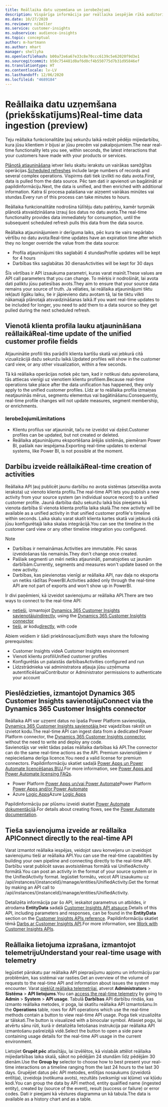 ```yaml
---
title: Reāllaika datu uzņemšana un ierobežojumi
description: Vispārīga informācija par reāllaika iespējām rīkā auditorijas ieskati.
ms.date: 10/27/2020
ms.reviewer: nikeller
ms.service: customer-insights
ms.subservice: audience-insights
ms.topic: conceptual
author: m-hartmann
ms.author: mhart
manager: shellyha
ms.openlocfilehash: b00a72e6a67e33c8e70ccc6139c5e62020f9d3e1
ms.sourcegitcommit: b50c754481d0af6d0cf4b550775d7b31d95846ef
ms.translationtype: HT
ms.contentlocale: lv-LV
ms.lasthandoff: 12/06/2020
ms.locfileid: "4689184"
---
```

# <a name="real-time-data-ingestion-preview"></a><span data-ttu-id="c0876-103">Reāllaika datu uzņemšana (priekšskatījums)</span><span class="sxs-lookup"><span data-stu-id="c0876-103">Real-time data ingestion (preview)</span></span>

<span data-ttu-id="c0876-104">Teju reāllaika funkcionalitāte ļauj sekunžu laikā redzēt pēdējo mijiedarbību, kura jūsu klientiem ir bijusi ar jūsu precēm vai pakalpojumiem.</span><span class="sxs-lookup"><span data-stu-id="c0876-104">The near real-time functionality lets you see, within seconds, the latest interactions that your customers have made with your products or services.</span></span>

<span data-ttu-id="c0876-105">[Plānotā atjaunināšana](system.md#schedule-tab) ietver lielu skaitu ierakstu un vairākas sarežģītas operācijas.</span><span class="sxs-lookup"><span data-stu-id="c0876-105">[Scheduled refreshes](system.md#schedule-tab) include large numbers of records and several complex operations.</span></span> <span data-ttu-id="c0876-106">Vispirms dati tiek izvilkti no datu avota.</span><span class="sxs-lookup"><span data-stu-id="c0876-106">First, data is pulled from the data source.</span></span> <span data-ttu-id="c0876-107">Pēc tam dati ir apvienoti un bagātināti ar papildinformāciju.</span><span class="sxs-lookup"><span data-stu-id="c0876-107">Next, the data is unified, and then enriched with additional information.</span></span> <span data-ttu-id="c0876-108">Katra šī procesa palaišana var aizņemt vairākas minūtes vai stundas.</span><span class="sxs-lookup"><span data-stu-id="c0876-108">Every run of this process can take minutes to hours.</span></span>

<span data-ttu-id="c0876-109">Reāllaika funkcionalitāte nodrošina tūlītēju datu patēriņu, kamēr turpmāk plānotā atsvaidzināšana izrauj šos datus no datu avota.</span><span class="sxs-lookup"><span data-stu-id="c0876-109">The real-time functionality provides data immediately for consumption, until the subsequent scheduled refresh pulls this data from the data source.</span></span>

<span data-ttu-id="c0876-110">Reāllaika atjauninājumiem ir derīguma laiks, pēc kura tie vairs nepārlabo vērtību no datu avota:</span><span class="sxs-lookup"><span data-stu-id="c0876-110">Real-time updates have an expiration time after which they no longer override the value from the data source:</span></span>

- <span data-ttu-id="c0876-111">Profila atjauninājumi tiks saglabāti 4 stundas</span><span class="sxs-lookup"><span data-stu-id="c0876-111">Profile updates will be kept for 4 hours</span></span>
- <span data-ttu-id="c0876-112">Darbības tiks saglabātas 30 dienas</span><span class="sxs-lookup"><span data-stu-id="c0876-112">Activities will be kept for 30 days</span></span>

<span data-ttu-id="c0876-113">Šīs vērtības ir API izsaukuma parametri, kuras varat mainīt.</span><span class="sxs-lookup"><span data-stu-id="c0876-113">These values are API call parameters that you can change.</span></span> <span data-ttu-id="c0876-114">To mērķis ir nodrošināt, lai avota dati paliktu jūsu patiesības avots.</span><span class="sxs-lookup"><span data-stu-id="c0876-114">They aim to ensure that your source data remains your source of truth.</span></span> <span data-ttu-id="c0876-115">Ja vēlaties, lai reāllaika atjauninājumi tiktu iekļauti ilgāku laiku, tie ir jāpievieno datu avotam tā, lai tie tiktu vilkti nākamajā plānotajā atsvaidzināšanas laikā.</span><span class="sxs-lookup"><span data-stu-id="c0876-115">If you want real-time updates to be included for longer, you need to add them to a data source so they get pulled during the next scheduled refresh.</span></span>

## <a name="real-time-update-of-the-unified-customer-profile-fields"></a><span data-ttu-id="c0876-116">Vienotā klienta profila lauku atjaunināšana reāllaikā</span><span class="sxs-lookup"><span data-stu-id="c0876-116">Real-time update of the unified customer profile fields</span></span>

<span data-ttu-id="c0876-117">Atjauninātie profili tiks parādīti klienta kartīšu skatā vai jebkurā citā vizualizācijā dažu sekunžu laikā.</span><span class="sxs-lookup"><span data-stu-id="c0876-117">Updated profiles will show in the customer card view, or any other visualization, within a few seconds.</span></span>

<span data-ttu-id="c0876-118">Tā kā reāllaika operācijas notiek pēc tam, kad ir notikusi datu apvienošana, tās attiecas vienīgi uz vienotiem klientu profiliem.</span><span class="sxs-lookup"><span data-stu-id="c0876-118">Because real-time operations take place after the data unification has happened, they only apply to the unified customer profiles.</span></span> <span data-ttu-id="c0876-119">Līdz ar to reāllaika profila izmaiņas neatjauninās mērus, segmentu elementus vai bagātināšanu.</span><span class="sxs-lookup"><span data-stu-id="c0876-119">Consequently, real-time profile changes will not update measures, segment membership, or enrichments.</span></span>

### <a name="limitations"></a><span data-ttu-id="c0876-120">Ierobežojumi</span><span class="sxs-lookup"><span data-stu-id="c0876-120">Limitations</span></span>

- <span data-ttu-id="c0876-121">Klientu profilus var atjaunināt, taču ne izveidot vai dzēst.</span><span class="sxs-lookup"><span data-stu-id="c0876-121">Customer profiles can be updated, but not created or deleted.</span></span>
- <span data-ttu-id="c0876-122">Reāllaika atjauninājumu eksportēšana ārējās sistēmās, piemēram Power BI, pašlaik nav iespējama.</span><span class="sxs-lookup"><span data-stu-id="c0876-122">Exporting real-time updates to external systems, like Power BI, is not possible at the moment.</span></span>

## <a name="real-time-creation-of-activities"></a><span data-ttu-id="c0876-123">Darbību izveide reāllaikā</span><span class="sxs-lookup"><span data-stu-id="c0876-123">Real-time creation of activities</span></span>

<span data-ttu-id="c0876-124">Reāllaika API ļauj publicēt jaunu darbību no avota sistēmas (atsevišķa avota ieraksta) uz vienoto klienta profilu.</span><span class="sxs-lookup"><span data-stu-id="c0876-124">The real-time API lets you publish a new activity from your source system (an individual source record) to a unified customer profile.</span></span> <span data-ttu-id="c0876-125">Jaunā darbība dažu sekunžu laikā būs pieejama kā vienota darbība šī vienota klienta profila laika skalā.</span><span class="sxs-lookup"><span data-stu-id="c0876-125">The new activity will be available as a unified activity in that unified customer profile's timeline within seconds.</span></span> <span data-ttu-id="c0876-126">Laika skalu varat skatīt klienta kartes skatā vai jebkurā citā jūsu konfigurētajā laika skalas integrācijā.</span><span class="sxs-lookup"><span data-stu-id="c0876-126">You can see the timeline in the customer card view or any other timeline integration you configured.</span></span>

> [!NOTE]
>
> - <span data-ttu-id="c0876-127">Darbības ir nemaināmas.</span><span class="sxs-lookup"><span data-stu-id="c0876-127">Activities are immutable.</span></span> <span data-ttu-id="c0876-128">Pēc savas izveidošanas tās nemainās.</span><span class="sxs-lookup"><span data-stu-id="c0876-128">They don't change once created.</span></span>
> - <span data-ttu-id="c0876-129">Pašlaik segmenti un mēri netiks atjaunināti, pamatojoties uz jaunām darbībām.</span><span class="sxs-lookup"><span data-stu-id="c0876-129">Currently, segments and measures won't update based on the new activity.</span></span>
> - <span data-ttu-id="c0876-130">Darbības, kas pievienotas vienīgi ar reāllaika API, nav daļa no eksporta un netiks rādītas PowerBI.</span><span class="sxs-lookup"><span data-stu-id="c0876-130">Activities added only through the real-time API are not part of exports and won't show up in PowerBI.</span></span>

<span data-ttu-id="c0876-131">Ir divi paņēmieni, kā izveidot savienojumu ar reāllaika API.</span><span class="sxs-lookup"><span data-stu-id="c0876-131">There are two ways to connect to the real-time API:</span></span>

- <span data-ttu-id="c0876-132">[netieši](#connect-via-the-dynamics-365-customer-insights-connector), izmantojot [Dynamics 365 Customer Insights savienotāju](https://docs.microsoft.com/connectors/customerinsights/)</span><span class="sxs-lookup"><span data-stu-id="c0876-132">[indirectly](#connect-via-the-dynamics-365-customer-insights-connector), using the [Dynamics 365 Customer Insights connector](https://docs.microsoft.com/connectors/customerinsights/)</span></span>
- <span data-ttu-id="c0876-133">[tieši](#connect-directly-to-the-real-time-api), ar kodu</span><span class="sxs-lookup"><span data-stu-id="c0876-133">[directly](#connect-directly-to-the-real-time-api), with code</span></span>

<span data-ttu-id="c0876-134">Abiem veidiem ir šādi priekšnosacījumi:</span><span class="sxs-lookup"><span data-stu-id="c0876-134">Both ways share the following prerequisites:</span></span>

- <span data-ttu-id="c0876-135">Customer Insights vide</span><span class="sxs-lookup"><span data-stu-id="c0876-135">A Customer Insights environment</span></span>
- <span data-ttu-id="c0876-136">Vienoti klientu profili</span><span class="sxs-lookup"><span data-stu-id="c0876-136">Unified customer profiles</span></span>
- <span data-ttu-id="c0876-137">Konfigurētās un palaistās darbības</span><span class="sxs-lookup"><span data-stu-id="c0876-137">Activities configured and run</span></span>
- <span data-ttu-id="c0876-138">Līdzstrādnieka vai administratora atļauja jūsu uzņēmuma autentificēšanai</span><span class="sxs-lookup"><span data-stu-id="c0876-138">Contributor or Administrator permissions to authenticate your account</span></span>

## <a name="connect-via-the-dynamics-365-customer-insights-connector"></a><span data-ttu-id="c0876-139">Pieslēdzieties, izmantojot Dynamics 365 Customer Insights savienotāju</span><span class="sxs-lookup"><span data-stu-id="c0876-139">Connect via the Dynamics 365 Customer Insights connector</span></span>

<span data-ttu-id="c0876-140">Reāllaika API var uzņemt datus no īpaša Power Platform savienotāja, [Dynamics 365 Customer Insights savienotāja ](https://docs.microsoft.com/connectors/customerinsights/) bez vajadzības rakstīt un izvietot kodu.</span><span class="sxs-lookup"><span data-stu-id="c0876-140">The real-time API can ingest data from a dedicated Power Platform connector, the [Dynamics 365 Customer Insights connector](https://docs.microsoft.com/connectors/customerinsights/), without the need to write and deploy any code.</span></span>    
<span data-ttu-id="c0876-141">Savienotājs var veikt tādas pašas reāllaika darbības kā API.</span><span class="sxs-lookup"><span data-stu-id="c0876-141">The connector can do the same real-time actions as the API.</span></span> <span data-ttu-id="c0876-142">Premium savienotājiem ir nepieciešama derīga licence.</span><span class="sxs-lookup"><span data-stu-id="c0876-142">You need a valid license for premium connectors.</span></span> <span data-ttu-id="c0876-143">Papildinformāciju skatiet sadaļā [Power Apps un Power Automate licencēšanas BUJ](https://docs.microsoft.com/power-platform/admin/powerapps-flow-licensing-faq).</span><span class="sxs-lookup"><span data-stu-id="c0876-143">For more information, see [Power Apps and Power Automate licensing FAQs](https://docs.microsoft.com/power-platform/admin/powerapps-flow-licensing-faq).</span></span>

- <span data-ttu-id="c0876-144">Power Platform [Power Apps un/vai Power Automate](https://docs.microsoft.com/connectors/)</span><span class="sxs-lookup"><span data-stu-id="c0876-144">Power Platform [Power Apps and/or Power Automate](https://docs.microsoft.com/connectors/)</span></span>
- <span data-ttu-id="c0876-145">Azure [Logic Apps](https://docs.microsoft.com/azure/connectors/apis-list)</span><span class="sxs-lookup"><span data-stu-id="c0876-145">Azure [Logic Apps](https://docs.microsoft.com/azure/connectors/apis-list)</span></span>

<span data-ttu-id="c0876-146">Papildinformāciju par plūsmu izveidi skatiet [Power Automate dokumentācijā](https://docs.microsoft.com/power-automate/).</span><span class="sxs-lookup"><span data-stu-id="c0876-146">For details about creating flows, see the [Power Automate documentation](https://docs.microsoft.com/power-automate/).</span></span>

## <a name="connect-directly-to-the-real-time-api"></a><span data-ttu-id="c0876-147">Tieša savienojuma izveide ar reāllaika API</span><span class="sxs-lookup"><span data-stu-id="c0876-147">Connect directly to the real-time API</span></span>

<span data-ttu-id="c0876-148">Varat izmantot reāllaika iespējas, veidojot savu konveijeru un izveidojot savienojumu tieši ar reāllaika API.</span><span class="sxs-lookup"><span data-stu-id="c0876-148">You can use the real-time capabilities by building your own pipeline and connecting directly to the real-time API.</span></span>    
<span data-ttu-id="c0876-149">Darbību varat publicēt savas avotsistēmas formātā vai UnifiedActivity formātā.</span><span class="sxs-lookup"><span data-stu-id="c0876-149">You can post an activity in the format of your source system or in the UnifiedActivity format.</span></span> <span data-ttu-id="c0876-150">Iegūstiet formātu, veicot API izsaukumu uz /api/instances/{instanceId}/manage/entities/UnifiedActivity.</span><span class="sxs-lookup"><span data-stu-id="c0876-150">Get the format by making an API call to /api/instances/{instanceId}/manage/entities/UnifiedActivity.</span></span>

<span data-ttu-id="c0876-151">Detalizēta informācija par šo API, ieskaitot parametrus un atbildes, ir atrodama **EntityData** sadaļā [Customer Insights API atsauce](https://developer.ci.ai.dynamics.com/api-details#api=CustomerInsights).</span><span class="sxs-lookup"><span data-stu-id="c0876-151">Details of this API, including parameters and responses, can be found in the **EntityData** section on the [Customer Insights APIs reference](https://developer.ci.ai.dynamics.com/api-details#api=CustomerInsights).</span></span> <span data-ttu-id="c0876-152">Papildinformāciju skatiet tēmā [Darbs ar Customer Insights API](apis.md).</span><span class="sxs-lookup"><span data-stu-id="c0876-152">For more information, see [Work with Customer Insights APIs](apis.md).</span></span>

## <a name="understand-your-real-time-usage-with-telemetry"></a><span data-ttu-id="c0876-153">Reāllaika lietojuma izprašana, izmantojot telemetriju</span><span class="sxs-lookup"><span data-stu-id="c0876-153">Understand your real-time usage with telemetry</span></span>

<span data-ttu-id="c0876-154">Iegūstiet pārskatu par reāllaika API pieprasījumu apjomu un informāciju par problēmām, kas sistēmai var rasties.</span><span class="sxs-lookup"><span data-stu-id="c0876-154">Get an overview of the volume of requests to the real-time API and information about issues the system may encounter.</span></span> <span data-ttu-id="c0876-155">Varat [piekļūt reāllaika telemetrijai](system.md#api-usage-tab), atverot **Administrators** > **Sistēma** > **API lietojums**.</span><span class="sxs-lookup"><span data-stu-id="c0876-155">You can [access the real-time telemetry](system.md#api-usage-tab) by going to **Admin** > **System** > **API usage**.</span></span> <span data-ttu-id="c0876-156">Tabulā **Darbības** API darbību rindās, kas izmanto reāllaika metodes, ir poga, lai skatītu reāllaika API izmantošanu.</span><span class="sxs-lookup"><span data-stu-id="c0876-156">In the **Operations** table, rows for API operations which use the real-time methods contain a button to view real-time API usage.</span></span> <span data-ttu-id="c0876-157">Poga tiek vizualizēta ar tālskati.</span><span class="sxs-lookup"><span data-stu-id="c0876-157">The button is visualized with a binocular symbol.</span></span> <span data-ttu-id="c0876-158">Atlasiet pogu, lai atvērtu sānu rūti, kurā ir detalizēta lietošanas instrukcija par reāllaika API izmantošanu pašreizējā vidē.</span><span class="sxs-lookup"><span data-stu-id="c0876-158">Select the button to open a side pane containing usage details for the real-time API usage in the current environment.</span></span>

<span data-ttu-id="c0876-159">Lietojiet **Grupēt pēc** atlasītāju, lai izvēlētos, kā vislabāk attēlot reāllaika mijiedarbības laika skalā, sākot no pēdējām 24 stundām līdz pēdējām 30 dienām.</span><span class="sxs-lookup"><span data-stu-id="c0876-159">Use the **Group by** selector to choose how to best present your real-time interactions on a timeline ranging from the last 24 hours to the last 30 days.</span></span> <span data-ttu-id="c0876-160">Grupējiet datus pēc API metodes, entītijas nosaukums (izveidotā entītija), izveidoja (notikuma avots), rezultāts (veiksmīgi vai kļūme) vai kļūdu kodi.</span><span class="sxs-lookup"><span data-stu-id="c0876-160">You can group the data by API method, entity qualified name (ingested entity), created by (source of the event), result (success or failure) or error codes.</span></span> <span data-ttu-id="c0876-161">Dati ir pieejami kā vēstures diagramma un kā tabula.</span><span class="sxs-lookup"><span data-stu-id="c0876-161">The data is available as a history chart and as a table.</span></span>
